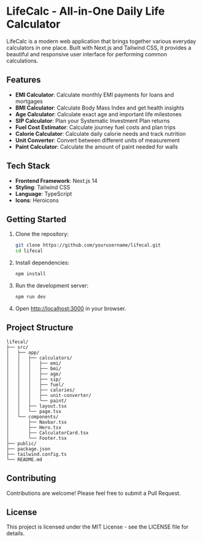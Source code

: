 # LifeCalc - All-in-One Daily Life Calculator

LifeCalc is a modern web application that brings together various everyday calculators in one place. Built with Next.js and Tailwind CSS, it provides a beautiful and responsive user interface for performing common calculations.

## Features

- **EMI Calculator**: Calculate monthly EMI payments for loans and mortgages
- **BMI Calculator**: Calculate Body Mass Index and get health insights
- **Age Calculator**: Calculate exact age and important life milestones
- **SIP Calculator**: Plan your Systematic Investment Plan returns
- **Fuel Cost Estimator**: Calculate journey fuel costs and plan trips
- **Calorie Calculator**: Calculate daily calorie needs and track nutrition
- **Unit Converter**: Convert between different units of measurement
- **Paint Calculator**: Calculate the amount of paint needed for walls

## Tech Stack

- **Frontend Framework**: Next.js 14
- **Styling**: Tailwind CSS
- **Language**: TypeScript
- **Icons**: Heroicons

## Getting Started

1. Clone the repository:
   ```bash
   git clone https://github.com/yourusername/lifecal.git
   cd lifecal
   ```

2. Install dependencies:
   ```bash
   npm install
   ```

3. Run the development server:
   ```bash
   npm run dev
   ```

4. Open [http://localhost:3000](http://localhost:3000) in your browser.

## Project Structure

```
lifecal/
├── src/
│   ├── app/
│   │   ├── calculators/
│   │   │   ├── emi/
│   │   │   ├── bmi/
│   │   │   ├── age/
│   │   │   ├── sip/
│   │   │   ├── fuel/
│   │   │   ├── calories/
│   │   │   ├── unit-converter/
│   │   │   └── paint/
│   │   ├── layout.tsx
│   │   └── page.tsx
│   └── components/
│       ├── Navbar.tsx
│       ├── Hero.tsx
│       ├── CalculatorCard.tsx
│       └── Footer.tsx
├── public/
├── package.json
├── tailwind.config.ts
└── README.md
```

## Contributing

Contributions are welcome! Please feel free to submit a Pull Request.

## License

This project is licensed under the MIT License - see the LICENSE file for details.
